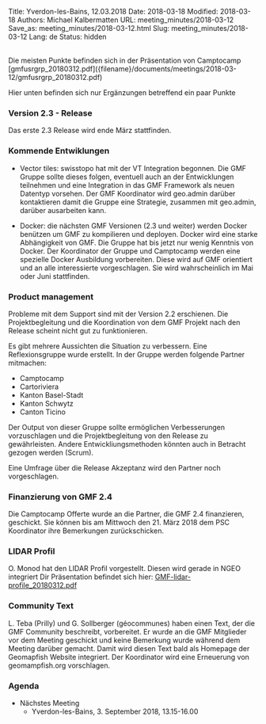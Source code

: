 Title: Yverdon-les-Bains, 12.03.2018
Date: 2018-03-18
Modified: 2018-03-18
Authors: Michael Kalbermatten
URL: meeting_minutes/2018-03-12
Save_as: meeting_minutes/2018-03-12.html
Slug: meeting_minutes/2018-03-12
Lang: de
Status: hidden

<br />
Die meisten Punkte befinden sich in der Präsentation von Camptocamp [gmfusrgrp_20180312.pdf]({filename}/documents/meetings/2018-03-12/gmfusrgrp_20180312.pdf) 

Hier unten befinden sich nur Ergänzungen betreffend ein paar Punkte

### Version 2.3 - Release

Das erste 2.3 Release wird ende März stattfinden.

### Kommende Entwiklungen

* Vector tiles: swisstopo hat mit der VT Integration begonnen. Die GMF Gruppe sollte dieses folgen, eventuell auch an der Entwicklungen teilnehmen und eine Integration in das GMF Framework als neuen Datentyp vorsehen. Der GMF Koordinator wird geo.admin darüber kontaktieren damit die Gruppe eine Strategie, zusammen mit geo.admin, darüber ausarbeiten kann.

* Docker: die nächsten GMF Versionen (2.3 und weiter) werden Docker benützen um GMF zu kompilieren und deployen. Docker wird eine starke Abhängigkeit von GMF. Die Gruppe hat bis jetzt nur wenig Kenntnis von Docker. Der Koordinator der Gruppe und Camptocamp werden eine spezielle Docker Ausbildung vorbereiten. Diese wird auf GMF orientiert und an alle interessierte vorgeschlagen. Sie wird wahrscheinlich im Mai oder Juni stattfinden.

### Product management

Probleme mit dem Support sind mit der Version 2.2 erschienen. Die Projektbegleitung und die Koordination von dem GMF Projekt nach den Release scheint nicht gut zu funktionieren.

Es gibt mehrere Aussichten die Situation zu verbessern. Eine Reflexionsgruppe wurde erstellt. In der Gruppe werden folgende Partner mitmachen:

* Camptocamp
* Cartoriviera
* Kanton Basel-Stadt
* Kanton Schwytz
* Canton Ticino

Der Output von dieser Gruppe sollte ermöglichen Verbesserungen vorzuschlagen und die Projektbegleitung von den Release zu gewährleisten. Andere Entwickliungsmethoden könnten auch in Betracht gezogen werden (Scrum).

Eine Umfrage über die Release Akzeptanz wird den Partner noch vorgeschlagen.

### Finanzierung von GMF 2.4

Die Camptocamp Offerte wurde an die Partner, die GMF 2.4 finanzieren, geschickt. Sie können bis am Mittwoch den 21. März 2018 dem PSC Koordinator ihre Bemerkungen zurückschicken.

### LIDAR Profil

O. Monod hat den LIDAR Profil vorgestellt. Diesen wird gerade in NGEO integriert Dir Präsentation befindet sich hier: [GMF-lidar-profile_20180312.pdf]({filename}/documents/meetings/2018-03-12/GMF-lidar-profile_20180312.pdf)

### Community Text

L. Teba (Prilly) und G. Sollberger (géocommunes) haben einen Text, der die GMF Community beschreibt, vorbereitet. Er wurde an die GMF Mitglieder vor dem Meeting geschickt und keine Bemerkung wurde während dem Meeting darüber gemacht. Damit wird diesen Text bald als Homepage der Geomapfish Website integriert. Der Koordinator wird eine Erneuerung von geomampfish.org vorschlagen.

### Agenda

* Nächstes Meeting
    * Yverdon-les-Bains, 3. September 2018, 13.15-16.00

